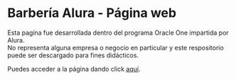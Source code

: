 # Barbería Alura - Página web

Esta pagína fue desarrollada dentro del programa Oracle One impartida por Alura.\
No representa alguna empresa o negocio en particular y este respositorio puede ser descargado para fines didácticos.

Puedes acceder a la página dando click [aquí](https://rolandvizz.github.io/barberia-alura/).

